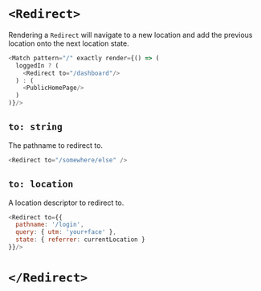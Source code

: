 # `<Redirect>`

Rendering a `Redirect` will navigate to a new location and add the
previous location onto the next location state.

```js
<Match pattern="/" exactly render={() => (
  loggedIn ? (
    <Redirect to="/dashboard"/>
  ) : (
    <PublicHomePage/>
  )
)}/>
```


## `to: string`

The pathname to redirect to.

```js
<Redirect to="/somewhere/else" />
```

## `to: location`

A location descriptor to redirect to.

```js
<Redirect to={{
  pathname: '/login',
  query: { utm: 'your+face' },
  state: { referrer: currentLocation }
}}/>
```

# `</Redirect>`
